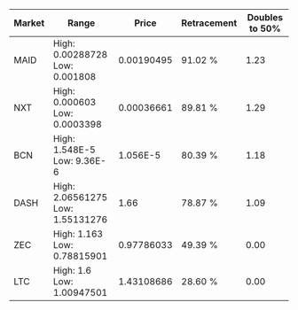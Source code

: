 | Market | Range | Price| Retracement | Doubles to 50% |
| --- | --- | --- | --- | --- |
| MAID | High: 0.00288728<br />Low: 0.001808 | 0.00190495 | 91.02 % | 1.23 |
| NXT | High: 0.000603<br />Low: 0.0003398 | 0.00036661 | 89.81 % | 1.29 |
| BCN | High: 1.548E-5<br />Low: 9.36E-6 | 1.056E-5 | 80.39 % | 1.18 |
| DASH | High: 2.06561275<br />Low: 1.55131276 | 1.66 | 78.87 % | 1.09 |
| ZEC | High: 1.163<br />Low: 0.78815901 | 0.97786033 | 49.39 % | 0.00 |
| LTC | High: 1.6<br />Low: 1.00947501 | 1.43108686 | 28.60 % | 0.00 |
